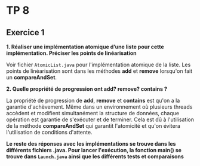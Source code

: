 # TP 8

## Exercice 1

**1. Réaliser une implémentation atomique d’une liste pour cette implémentation. Préciser les points de linéarisation**

Voir fichier ``AtomicList.java`` pour l'implémentation atomique de la liste. Les points de linéarisation sont dans les méthodes **add** et **remove** lorsqu'on fait un **compareAndSet**.

**2. Quelle propriété de progression ont add? remove? contains ?**

La propriété de progression de **add**, **remove** et **contains** est qu'on a la garantie d'achèvement. Même dans un environnement où plusieurs threads accèdent et modifient simultanément la structure de données, chaque opération est garantie de s'exécuter et de terminer. Cela est dû à l'utilisation de la méthode **compareAndSet** qui garantit l'atomicité et qu'on évitera l'utilisation de conditions d'attente.

**Le reste des réponses avec les implémentations se trouve dans les différents fichiers .java. Pour lancer l'exécution, la fonction main() se trouve dans ``Launch.java`` ainsi que les différents tests et comparaisons**